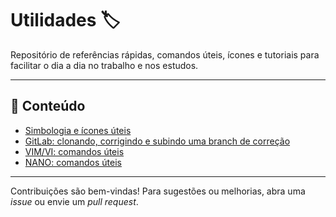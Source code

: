 # Utilidades 🏷️

Repositório de referências rápidas, comandos úteis, ícones e tutoriais para facilitar o dia a dia no trabalho e nos estudos.

---

## 📄 Conteúdo

- [Simbologia e ícones úteis](icones.md)
- [GitLab: clonando, corrigindo e subindo uma branch de correção](comandos_git.md)
- [VIM/VI: comandos úteis](comandos_vim.md)
- [NANO: comandos úteis](comandos_nano.md)

---

Contribuições são bem-vindas! Para sugestões ou melhorias, abra uma *issue* ou envie um *pull request*.